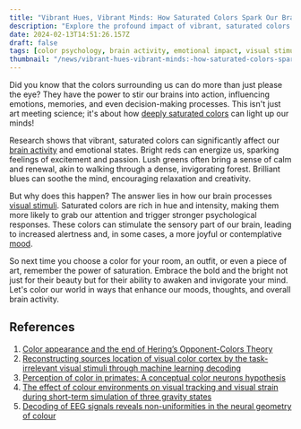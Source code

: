 ```yaml
---
title: "Vibrant Hues, Vibrant Minds: How Saturated Colors Spark Our Brain Activity"
description: "Explore the profound impact of vibrant, saturated colors on our brain activity and emotions. This article delves into how these hues can energize, calm, and inspire us, shedding light on the scientific connection between color perception and psychological response."
date: 2024-02-13T14:51:26.157Z
draft: false
tags: [color psychology, brain activity, emotional impact, visual stimuli, saturated colors, mood enhancement, creativity, relaxation, decision-making]
thumbnail: "/news/vibrant-hues-vibrant-minds:-how-saturated-colors-spark-our-brain-activity/thumb.png"
---
```


Did you know that the colors surrounding us can do more than just please the eye? They have the power to stir our brains into action, influencing emotions, memories, and even decision-making processes. This isn't just art meeting science; it's about how [deeply saturated colors](https://en.wikipedia.org/wiki/Colorfulness) can light up our minds!

Research shows that vibrant, saturated colors can significantly affect our [brain activity](https://en.wikipedia.org/wiki/Electroencephalography) and emotional states. Bright reds can energize us, sparking feelings of excitement and passion. Lush greens often bring a sense of calm and renewal, akin to walking through a dense, invigorating forest. Brilliant blues can soothe the mind, encouraging relaxation and creativity.

But why does this happen? The answer lies in how our brain processes [visual stimuli](https://en.wikipedia.org/wiki/Stimulus_(physiology)#Vision). Saturated colors are rich in hue and intensity, making them more likely to grab our attention and trigger stronger psychological responses. These colors can stimulate the sensory part of our brain, leading to increased alertness and, in some cases, a more joyful or contemplative [mood](https://en.wikipedia.org/wiki/Mood_(psychology)).

So next time you choose a color for your room, an outfit, or even a piece of art, remember the power of saturation. Embrace the bold and the bright not just for their beauty but for their ability to awaken and invigorate your mind. Let's color our world in ways that enhance our moods, thoughts, and overall brain activity.

## References

1. [Color appearance and the end of Hering’s Opponent-Colors Theory](https://doi.org/10.1016/j.tics.2023.06.003)
2. [Reconstructing sources location of visual color cortex by the task-irrelevant visual stimuli through machine learning decoding](https://doi.org/10.1016/j.heliyon.2022.e12287)
3. [Perception of color in primates: A conceptual color neurons hypothesis](https://doi.org/10.1016/j.biosystems.2023.104867)
4. [The effect of colour environments on visual tracking and visual strain during short-term simulation of three gravity states](https://doi.org/10.1016/j.apergo.2023.103994)
5. [Decoding of EEG signals reveals non-uniformities in the neural geometry of colour]()